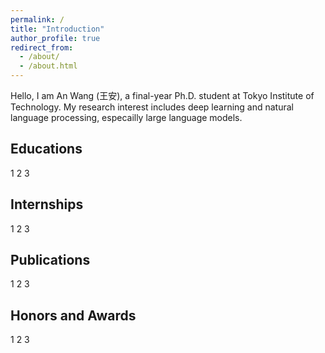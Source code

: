 ```yaml
---
permalink: /
title: "Introduction"
author_profile: true
redirect_from: 
  - /about/
  - /about.html
---
```


Hello, I am An Wang (王安), a final-year Ph.D. student at Tokyo Institute of Technology.
My research interest includes deep learning and natural language processing, especailly large language models.

Educations
------
1
2
3

Internships
------
1
2
3

Publications
------
1
2
3

Honors and Awards
------
1
2
3